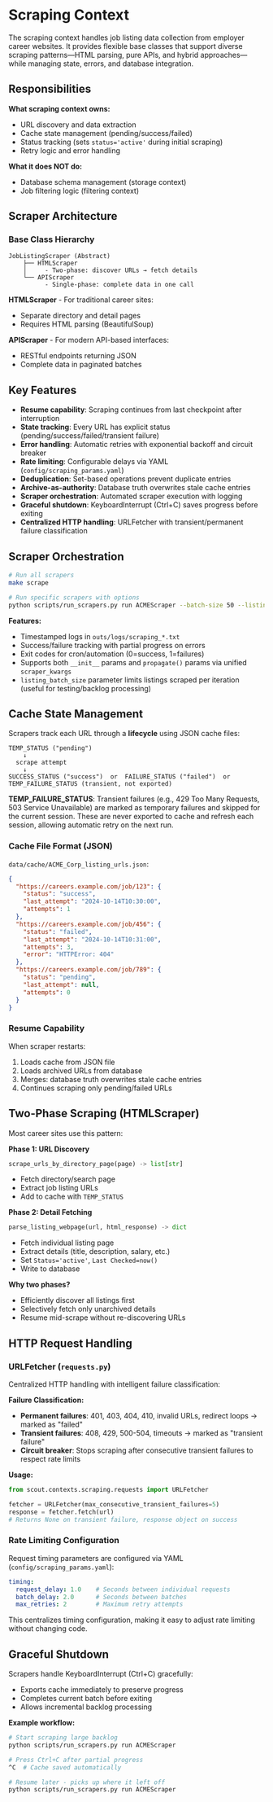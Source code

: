 # Scraping Context

The scraping context handles job listing data collection from employer career websites. It provides flexible base classes that support diverse scraping patterns—HTML parsing, pure APIs, and hybrid approaches—while managing state, errors, and database integration.

## Responsibilities

**What scraping context owns:**
- URL discovery and data extraction
- Cache state management (pending/success/failed)
- Status tracking (sets `status='active'` during initial scraping)
- Retry logic and error handling

**What it does NOT do:**
- Database schema management (storage context)
- Job filtering logic (filtering context)


## Scraper Architecture

### Base Class Hierarchy

```
JobListingScraper (Abstract)
    ├── HTMLScraper 
    │     - Two-phase: discover URLs → fetch details
    └── APIScraper
          - Single-phase: complete data in one call
```


**HTMLScraper** - For traditional career sites:
- Separate directory and detail pages
- Requires HTML parsing (BeautifulSoup)

**APIScraper** - For modern API-based interfaces:
- RESTful endpoints returning JSON
- Complete data in paginated batches

## Key Features

- **Resume capability**: Scraping continues from last checkpoint after interruption
- **State tracking**: Every URL has explicit status (pending/success/failed/transient failure)
- **Error handling**: Automatic retries with exponential backoff and circuit breaker
- **Rate limiting**: Configurable delays via YAML (`config/scraping_params.yaml`)
- **Deduplication**: Set-based operations prevent duplicate entries
- **Archive-as-authority**: Database truth overwrites stale cache entries
- **Scraper orchestration**: Automated scraper execution with logging
- **Graceful shutdown**: KeyboardInterrupt (Ctrl+C) saves progress before exiting
- **Centralized HTTP handling**: URLFetcher with transient/permanent failure classification

## Scraper Orchestration

```bash
# Run all scrapers
make scrape

# Run specific scrapers with options
python scripts/run_scrapers.py run ACMEScraper --batch-size 50 --listing-batch-size 100
```

**Features:**
- Timestamped logs in `outs/logs/scraping_*.txt`
- Success/failure tracking with partial progress on errors
- Exit codes for cron/automation (0=success, 1=failures)
- Supports both `__init__` params and `propagate()` params via unified `scraper_kwargs`
- `listing_batch_size` parameter limits listings scraped per iteration (useful for testing/backlog processing)

## Cache State Management

Scrapers track each URL through a **lifecycle** using JSON cache files:

```
TEMP_STATUS ("pending")
    ↓
  scrape attempt
    ↓
SUCCESS_STATUS ("success")  or  FAILURE_STATUS ("failed")  or  TEMP_FAILURE_STATUS (transient, not exported)
```

**TEMP_FAILURE_STATUS**: Transient failures (e.g., 429 Too Many Requests, 503 Service Unavailable) are marked as temporary failures and skipped for the current session. These are never exported to cache and refresh each session, allowing automatic retry on the next run.

### Cache File Format (JSON)

`data/cache/ACME_Corp_listing_urls.json`:
```json
{
  "https://careers.example.com/job/123": {
    "status": "success",
    "last_attempt": "2024-10-14T10:30:00",
    "attempts": 1
  },
  "https://careers.example.com/job/456": {
    "status": "failed",
    "last_attempt": "2024-10-14T10:31:00",
    "attempts": 3,
    "error": "HTTPError: 404"
  },
  "https://careers.example.com/job/789": {
    "status": "pending",
    "last_attempt": null,
    "attempts": 0
  }
}
```


### Resume Capability

When scraper restarts:
1. Loads cache from JSON file
2. Loads archived URLs from database
3. Merges: database truth overwrites stale cache entries
4. Continues scraping only pending/failed URLs


## Two-Phase Scraping (HTMLScraper)

Most career sites use this pattern:

**Phase 1: URL Discovery**
```python
scrape_urls_by_directory_page(page) -> list[str]
```
- Fetch directory/search page
- Extract job listing URLs
- Add to cache with `TEMP_STATUS`

**Phase 2: Detail Fetching**
```python
parse_listing_webpage(url, html_response) -> dict
```
- Fetch individual listing page
- Extract details (title, description, salary, etc.)
- Set `Status='active'`, `Last Checked=now()`
- Write to database

**Why two phases?**
- Efficiently discover all listings first
- Selectively fetch only unarchived details
- Resume mid-scrape without re-discovering URLs

## HTTP Request Handling

### URLFetcher (`requests.py`)

Centralized HTTP handling with intelligent failure classification:

**Failure Classification:**
- **Permanent failures**: 401, 403, 404, 410, invalid URLs, redirect loops → marked as "failed"
- **Transient failures**: 408, 429, 500-504, timeouts → marked as "transient failure"
- **Circuit breaker**: Stops scraping after consecutive transient failures to respect rate limits

**Usage:**
```python
from scout.contexts.scraping.requests import URLFetcher

fetcher = URLFetcher(max_consecutive_transient_failures=5)
response = fetcher.fetch(url)
# Returns None on transient failure, response object on success
```

### Rate Limiting Configuration

Request timing parameters are configured via YAML (`config/scraping_params.yaml`):
```yaml
timing:
  request_delay: 1.0    # Seconds between individual requests
  batch_delay: 2.0      # Seconds between batches
  max_retries: 2        # Maximum retry attempts
```

This centralizes timing configuration, making it easy to adjust rate limiting without changing code.

## Graceful Shutdown

Scrapers handle KeyboardInterrupt (Ctrl+C) gracefully:
- Exports cache immediately to preserve progress
- Completes current batch before exiting
- Allows incremental backlog processing

**Example workflow:**
```bash
# Start scraping large backlog
python scripts/run_scrapers.py run ACMEScraper

# Press Ctrl+C after partial progress
^C  # Cache saved automatically

# Resume later - picks up where it left off
python scripts/run_scrapers.py run ACMEScraper
```


